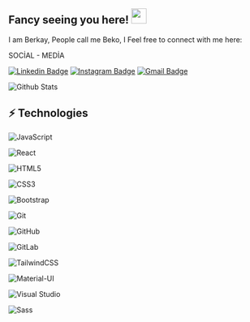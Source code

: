 ## Fancy seeing you here! <img src="https://raw.githubusercontent.com/dev-berkayy/dev-berkayy/master/wave.gif" width="30">
I am Berkay, People call me Beko, I Feel free to connect with me here:  
  
SOCİAL - MEDİA 

[![Linkedin Badge](https://img.shields.io/badge/-berkayyıldırım-blue?style=flat-square&logo=Linkedin&logoColor=white&link=https://www.linkedin.com/in/berkay-yıldırım-75b9a2239/)](https://www.linkedin.com/in/berkay-yıldırım-75b9a2239/)
[![Instagram Badge](https://img.shields.io/badge/-berkay4yldrm-purple?style=flat-square&logo=instagram&logoColor=white&link=https://instagram.com/berkay4yldrm/)](https://instagram.com/berkay4yldrm)
[![Gmail Badge](https://img.shields.io/badge/-devberkayy@gmail.com-c14438?style=flat-square&logo=Gmail&logoColor=white&link=mailto:-devberkayy@gmail.com)](mailto-devberkayy@gmail.com)

![Github Stats](https://github-readme-stats.vercel.app/api?username=dev-berkayy&count_private=true&show_icons=true&include_all_commits=true)
## ⚡ Technologies 
![JavaScript](https://img.shields.io/badge/-JavaScript-black?style=flat-square&logo=javascript)

![React](https://img.shields.io/badge/-React-black?style=flat-square&logo=react)

![HTML5](https://img.shields.io/badge/-HTML5-E34F26?style=flat-square&logo=html5&logoColor=white)

![CSS3](https://img.shields.io/badge/-CSS3-1572B6?style=flat-square&logo=css3)

![Bootstrap](https://img.shields.io/badge/-Bootstrap-563D7C?style=flat-square&logo=bootstrap)

![Git](https://img.shields.io/badge/-Git-black?style=flat-square&logo=git)

![GitHub](https://img.shields.io/badge/-GitHub-181717?style=flat-square&logo=github)

![GitLab](https://img.shields.io/badge/-GitLab-FCA121?style=flat-square&logo=gitlab)

![TailwindCSS](https://img.shields.io/badge/-TailwindCSS-38B2AC?style=flat-square&logo=tailwind-css&logoColor=white)

![Material-UI](https://img.shields.io/badge/-Material--UI-0081CB?style=flat-square&logo=material-ui)

![Visual Studio](https://img.shields.io/badge/-Visual%20Studio-5C2D91?style=flat-square&logo=visual-studio&logoColor=white)

![Sass](https://img.shields.io/badge/-Sass-CC6699?style=flat-square&logo=sass&logoColor=white)



